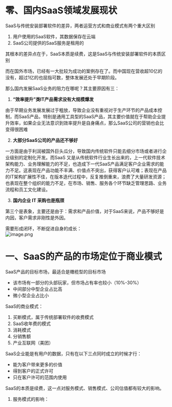 
# 零、国内SaaS领域发展现状
SaaS与传统安装部署软件的差异，两者运营方式和商业模式有两个重大区别

1. 用户使用的SaaS软件，其数据保存在云端
2. SaaS公司提供的SaaS服务是租用的

其根本的差异点在于，SaaS本质是续费，这是SaaS与传统安装部署软件的本质区别

而在国外市场，已经有一大批较为成功的案例存在了。而中国现在营收超10亿的没有，超过1亿的也屈指可数，整体发展还处于早期阶段。

那么国内发展SaaS业务的阻力在哪呢？其主要原因有三：

1. **“效率提升”类IT产品需求没有大规模爆发**

由于早期业务发展发展过于粗放，导致企业没有重视对于生产环节的产品成本控制，而SaaS产品，特别是通用工具型的SaaS产品，其主要价值就在于帮助企业提升效率，如果企业无法意识到效率提升是自身痛点，那么SaaS公司的营销也会比变得很困难

2. **大部分SaaS公司的产品还不够好**

一方面是由于利润被国外巨头瓜分，导致国内传统软件只能去细分市场或者进行企业级别的定制化开发。而SaaS 又是从传统软件行业生长出来的，上一代软件技术架构能力、业务理解能力的不足，也造成下一代SaaS产品满足客户企业需求的能力不足。这表现在产品功能不丰满、价值点不突出，获得客户认可难；表现在产品的IT架构扩展性不佳，在版本迭代过程中，反复推倒重来，浪费了大量研发资源；也表现在整个组织的能力不足，在市场、销售、服务各个环节缺乏管理思路、业务流程和员工文化建设。

3. **国内企业 IT 采购也是瓶颈**

第三个是表象，主要还是由于：需求和产品价值，对于SaaS来说，产品不够好是内因，客户需求非刚性是外因。

需要形成闭环，不断促进自身的成长：<br />![image.png](https://cdn.nlark.com/yuque/0/2021/png/296173/1620439460680-38896a12-5b61-489e-8ce2-e99f2145e6da.png#height=418&id=ud1776b8c&name=image.png&originHeight=836&originWidth=1552&originalType=binary&size=229550&status=done&style=none&width=776)

# 一、SaaS的产品的市场定位于商业模式
SaaS产品的目标市场，最适合是橄榄型的目标市场

- 该市场有一部分的头部玩家，但市场占有率也较小（10%-30%）
- 中间部分中型企业占比高
- 微小型企业占比小

SaaS的商业模式：

1. 买断模式，属于传统部署软件的收费模式
2. SaaS收年费的模式
3. 消耗模式
4. 分销售额
5. 产业互联网（美团）


SaaS企业能是有用户的数据，只有在以下三点同时成立的时候才行：

- 能为客户带来更多的价值
- 得到客户的正式许可
- 只在客户许可的范围内使用

SaaS的本质是续费，这一点对服务模式、销售模式、公司估值都有较大的影响。

1. 服务模式的影响：


